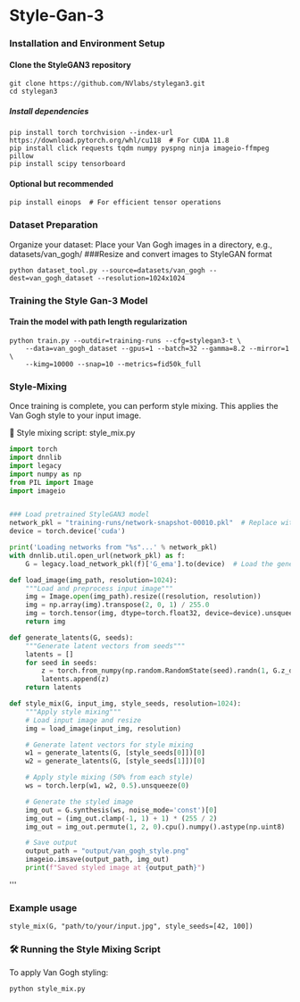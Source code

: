 # Style-Gan-3

### Installation and Environment Setup
#### Clone the StyleGAN3 repository
```
git clone https://github.com/NVlabs/stylegan3.git
cd stylegan3
```

##### Install dependencies
```
pip install torch torchvision --index-url https://download.pytorch.org/whl/cu118  # For CUDA 11.8
pip install click requests tqdm numpy pyspng ninja imageio-ffmpeg pillow
pip install scipy tensorboard
```

#### Optional but recommended
```
pip install einops  # For efficient tensor operations
```
 
### Dataset Preparation
Organize your dataset: Place your Van Gogh images in a directory, e.g., datasets/van_gogh/
###Resize and convert images to StyleGAN format
```
python dataset_tool.py --source=datasets/van_gogh --dest=van_gogh_dataset --resolution=1024x1024
```

### Training the Style Gan-3 Model
#### Train the model with path length regularization
```
python train.py --outdir=training-runs --cfg=stylegan3-t \
    --data=van_gogh_dataset --gpus=1 --batch=32 --gamma=8.2 --mirror=1 \
    --kimg=10000 --snap=10 --metrics=fid50k_full
```

### Style-Mixing
Once training is complete, you can perform style mixing. This applies the Van Gogh style to your input image.

🔹 Style mixing script: style_mix.py

```python
import torch
import dnnlib
import legacy
import numpy as np
from PIL import Image
import imageio


### Load pretrained StyleGAN3 model
network_pkl = "training-runs/network-snapshot-00010.pkl"  # Replace with the latest snapshot
device = torch.device('cuda')

print('Loading networks from "%s"...' % network_pkl)
with dnnlib.util.open_url(network_pkl) as f:
    G = legacy.load_network_pkl(f)['G_ema'].to(device)  # Load the generator

def load_image(img_path, resolution=1024):
    """Load and preprocess input image"""
    img = Image.open(img_path).resize((resolution, resolution))
    img = np.array(img).transpose(2, 0, 1) / 255.0
    img = torch.tensor(img, dtype=torch.float32, device=device).unsqueeze(0)
    return img

def generate_latents(G, seeds):
    """Generate latent vectors from seeds"""
    latents = []
    for seed in seeds:
        z = torch.from_numpy(np.random.RandomState(seed).randn(1, G.z_dim)).to(device)
        latents.append(z)
    return latents

def style_mix(G, input_img, style_seeds, resolution=1024):
    """Apply style mixing"""
    # Load input image and resize
    img = load_image(input_img, resolution)

    # Generate latent vectors for style mixing
    w1 = generate_latents(G, [style_seeds[0]])[0]
    w2 = generate_latents(G, [style_seeds[1]])[0]

    # Apply style mixing (50% from each style)
    ws = torch.lerp(w1, w2, 0.5).unsqueeze(0)

    # Generate the styled image
    img_out = G.synthesis(ws, noise_mode='const')[0]
    img_out = (img_out.clamp(-1, 1) + 1) * (255 / 2)
    img_out = img_out.permute(1, 2, 0).cpu().numpy().astype(np.uint8)

    # Save output
    output_path = "output/van_gogh_style.png"
    imageio.imsave(output_path, img_out)
    print(f"Saved styled image at {output_path}")
```


'''

### Example usage
```
style_mix(G, "path/to/your/input.jpg", style_seeds=[42, 100])
```

### 🛠️ Running the Style Mixing Script
To apply Van Gogh styling:
```
python style_mix.py
```












